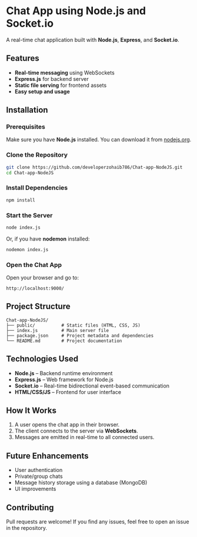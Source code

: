 # Chat App using Node.js and Socket.io

A real-time chat application built with **Node.js**, **Express**, and **Socket.io**.

## Features
- **Real-time messaging** using WebSockets
- **Express.js** for backend server
- **Static file serving** for frontend assets
- **Easy setup and usage**

## Installation

### Prerequisites
Make sure you have **Node.js** installed. You can download it from [nodejs.org](https://nodejs.org/).

### Clone the Repository
```sh
git clone https://github.com/developerzohaib786/Chat-app-NodeJS.git
cd Chat-app-NodeJS
```

### Install Dependencies
```sh
npm install
```

### Start the Server
```sh
node index.js
```
Or, if you have **nodemon** installed:
```sh
nodemon index.js
```

### Open the Chat App
Open your browser and go to:
```
http://localhost:9000/
```

## Project Structure
```
Chat-app-NodeJS/
├── public/          # Static files (HTML, CSS, JS)
├── index.js         # Main server file
├── package.json     # Project metadata and dependencies
└── README.md        # Project documentation
```

## Technologies Used
- **Node.js** – Backend runtime environment
- **Express.js** – Web framework for Node.js
- **Socket.io** – Real-time bidirectional event-based communication
- **HTML/CSS/JS** – Frontend for user interface

## How It Works
1. A user opens the chat app in their browser.
2. The client connects to the server via **WebSockets**.
3. Messages are emitted in real-time to all connected users.

## Future Enhancements
- User authentication
- Private/group chats
- Message history storage using a database (MongoDB)
- UI improvements

## Contributing
Pull requests are welcome! If you find any issues, feel free to open an issue in the repository.


